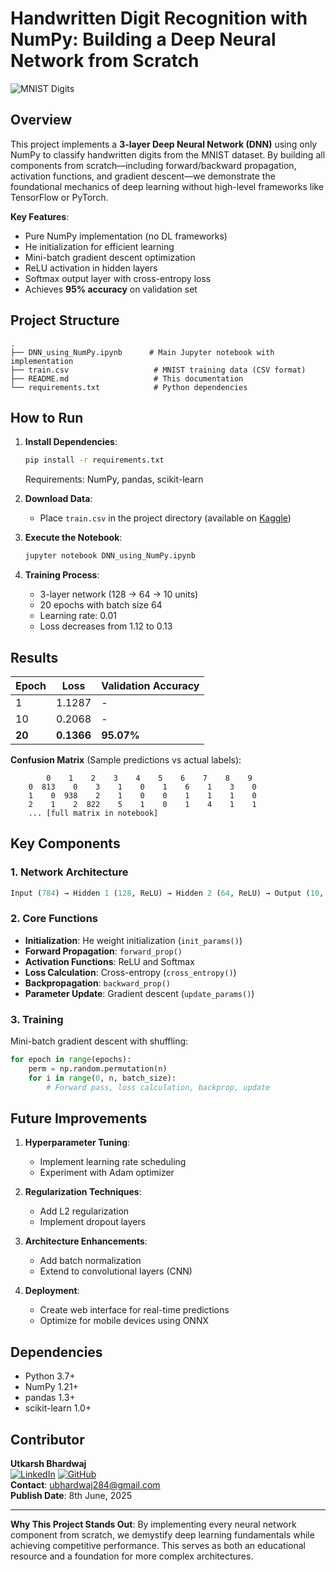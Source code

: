# Handwritten Digit Recognition with NumPy: Building a Deep Neural Network from Scratch

![MNIST Digits](https://upload.wikimedia.org/wikipedia/commons/2/27/MnistExamples.png)

## Overview
This project implements a **3-layer Deep Neural Network (DNN)** using only NumPy to classify handwritten digits from the MNIST dataset. By building all components from scratch—including forward/backward propagation, activation functions, and gradient descent—we demonstrate the foundational mechanics of deep learning without high-level frameworks like TensorFlow or PyTorch.

**Key Features**:
- Pure NumPy implementation (no DL frameworks)
- He initialization for efficient learning
- Mini-batch gradient descent optimization
- ReLU activation in hidden layers
- Softmax output layer with cross-entropy loss
- Achieves **95% accuracy** on validation set

## Project Structure
```
.
├── DNN_using_NumPy.ipynb      # Main Jupyter notebook with implementation
├── train.csv                   # MNIST training data (CSV format)
├── README.md                   # This documentation
└── requirements.txt            # Python dependencies
```

## How to Run
1. **Install Dependencies**:
   ```bash
   pip install -r requirements.txt
   ```
   Requirements: NumPy, pandas, scikit-learn

2. **Download Data**:
   - Place `train.csv` in the project directory (available on [Kaggle](https://www.kaggle.com/competitions/digit-recognizer/data))

3. **Execute the Notebook**:
   ```bash
   jupyter notebook DNN_using_NumPy.ipynb
   ```

4. **Training Process**:
   - 3-layer network (128 → 64 → 10 units)
   - 20 epochs with batch size 64
   - Learning rate: 0.01
   - Loss decreases from 1.12 to 0.13

## Results
| Epoch | Loss     | Validation Accuracy |
|-------|----------|---------------------|
| 1     | 1.1287   | -                   |
| 10    | 0.2068   | -                   |
| **20**| **0.1366**| **95.07%**          |

**Confusion Matrix** (Sample predictions vs actual labels):
```
        0    1    2    3    4    5    6    7    8    9
    0  813    0    3    1    0    1    6    1    3    0
    1    0  938    2    1    0    0    1    1    1    0
    2    1    2  822    5    1    0    1    4    1    1
    ... [full matrix in notebook]
```

## Key Components
### 1. Network Architecture
```python
Input (784) → Hidden 1 (128, ReLU) → Hidden 2 (64, ReLU) → Output (10, Softmax)
```

### 2. Core Functions
- **Initialization**: He weight initialization (`init_params()`)
- **Forward Propagation**: `forward_prop()`
- **Activation Functions**: ReLU and Softmax
- **Loss Calculation**: Cross-entropy (`cross_entropy()`)
- **Backpropagation**: `backward_prop()`
- **Parameter Update**: Gradient descent (`update_params()`)

### 3. Training
Mini-batch gradient descent with shuffling:
```python
for epoch in range(epochs):
    perm = np.random.permutation(n)
    for i in range(0, n, batch_size):
        # Forward pass, loss calculation, backprop, update
```

## Future Improvements
1. **Hyperparameter Tuning**:
   - Implement learning rate scheduling
   - Experiment with Adam optimizer
   
2. **Regularization Techniques**:
   - Add L2 regularization
   - Implement dropout layers

3. **Architecture Enhancements**:
   - Add batch normalization
   - Extend to convolutional layers (CNN)
   
4. **Deployment**:
   - Create web interface for real-time predictions
   - Optimize for mobile devices using ONNX

## Dependencies
- Python 3.7+
- NumPy 1.21+
- pandas 1.3+
- scikit-learn 1.0+

## Contributor
**Utkarsh Bhardwaj**  
[![LinkedIn](https://img.shields.io/badge/LinkedIn-Utkarsh284-blue)](https://www.linkedin.com/in/utkarsh284/)
[![GitHub](https://img.shields.io/badge/GitHub-utkarsh--284-lightgrey)](https://github.com/utkarsh-284)  
**Contact**: ubhardwaj284@gmail.com  
**Publish Date**: 8th June, 2025  

---

**Why This Project Stands Out**: By implementing every neural network component from scratch, we demystify deep learning fundamentals while achieving competitive performance. This serves as both an educational resource and a foundation for more complex architectures.
